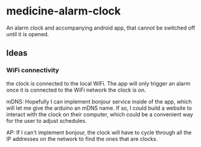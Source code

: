 # medicine-alarm-clock
An alarm clock and accompanying android app, that cannot be switched off until it is opened.

## Ideas

### WiFi connectivity

the clock is connected to the local WiFi. The app will only trigger an alarm once it is connected to the WiFi network the clock is on. 

mDNS:
  Hopefully I can implement bonjour service inside of the app, which will let me give the arduino an mDNS name. If so, I could build a website to interact with the clock on their computer, which could be a convenient way for the user to adjust schedules.

AP:
  If I can't implement bonjour, the clock will have to cycle through all the IP addresses on the network to find the ones that are clocks.
